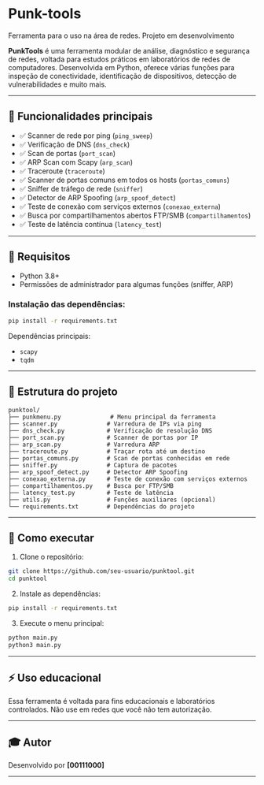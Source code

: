 # Punk-tools
Ferramenta para o uso na área de redes. Projeto em desenvolvimento

**PunkTools** é uma ferramenta modular de análise, diagnóstico e segurança de redes, voltada para estudos práticos em laboratórios de redes de computadores. Desenvolvida em Python, oferece várias funções para inspeção de conectividade, identificação de dispositivos, detecção de vulnerabilidades e muito mais.

---

## 🚀 Funcionalidades principais

* ✅ Scanner de rede por ping (`ping_sweep`)
* ✅ Verificação de DNS (`dns_check`)
* ✅ Scan de portas (`port_scan`)
* ✅ ARP Scan com Scapy (`arp_scan`)
* ✅ Traceroute (`traceroute`)
* ✅ Scanner de portas comuns em todos os hosts (`portas_comuns`)
* ✅ Sniffer de tráfego de rede (`sniffer`)
* ✅ Detector de ARP Spoofing (`arp_spoof_detect`)
* ✅ Teste de conexão com serviços externos (`conexao_externa`)
* ✅ Busca por compartilhamentos abertos FTP/SMB (`compartilhamentos`)
* ✅ Teste de latência contínua (`latency_test`)

---

## 🔧 Requisitos

* Python 3.8+
* Permissões de administrador para algumas funções (sniffer, ARP)

### Instalação das dependências:

```bash
pip install -r requirements.txt
```

Dependências principais:

* `scapy`
* `tqdm`

---

## 📁 Estrutura do projeto

```
punktool/
├── punkmenu.py              # Menu principal da ferramenta
├── scanner.py              # Varredura de IPs via ping
├── dns_check.py            # Verificação de resolução DNS
├── port_scan.py            # Scanner de portas por IP
├── arp_scan.py             # Varredura ARP
├── traceroute.py           # Traçar rota até um destino
├── portas_comuns.py        # Scan de portas conhecidas em rede
├── sniffer.py              # Captura de pacotes
├── arp_spoof_detect.py     # Detector ARP Spoofing
├── conexao_externa.py      # Teste de conexão com serviços externos
├── compartilhamentos.py    # Busca por FTP/SMB
├── latency_test.py         # Teste de latência
├── utils.py                # Funções auxiliares (opcional)
└── requirements.txt        # Dependências do projeto
```

---

## 🔄 Como executar

1. Clone o repositório:

```bash
git clone https://github.com/seu-usuario/punktool.git
cd punktool
```

2. Instale as dependências:

```bash
pip install -r requirements.txt
```

3. Execute o menu principal:

```bash
python main.py
python3 main.py
```

---

## ⚡ Uso educacional

Essa ferramenta é voltada para fins educacionais e laboratórios controlados. Não use em redes que você não tem autorização.

---

## 🎓 Autor

Desenvolvido por **\[00111000]**

---
